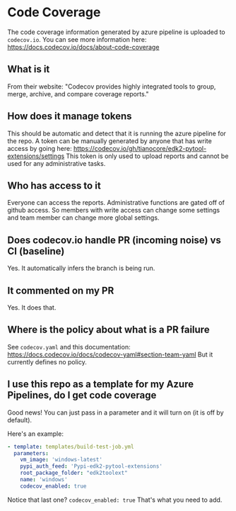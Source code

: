 # Code Coverage

The code coverage information generated by azure pipeline is uploaded to `codecov.io`.
You can see more information here: <https://docs.codecov.io/docs/about-code-coverage>

## What is it

From their website: "Codecov provides highly integrated tools to group, merge, archive, and compare coverage reports."

## How does it manage tokens

This should be automatic and detect that it is running the azure pipeline for the repo.
A token can be manually generated by anyone that has write access by going here:
<https://codecov.io/gh/tianocore/edk2-pytool-extensions/settings>
This token is only used to upload reports and cannot be used for any administrative tasks.

## Who has access to it

Everyone can access the reports.
Administrative functions are gated off of github access.
So members with write access can change some settings and team member can change more global settings.

## Does codecov.io handle PR (incoming noise) vs CI (baseline)
  
Yes.
It automatically infers the branch is being run.

## It commented on my PR

Yes. It does that.

## Where is the policy about what is a PR failure

See `codecov.yaml` and this documentation: <https://docs.codecov.io/docs/codecov-yaml#section-team-yaml>
But it currently defines no policy.

## I use this repo as a template for my Azure Pipelines, do I get code coverage

Good news!
You can just pass in a parameter and it will turn on (it is off by default).

Here's an example:

```yaml
- template: templates/build-test-job.yml
  parameters:
    vm_image: 'windows-latest'
    pypi_auth_feed: 'Pypi-edk2-pytool-extensions'
    root_package_folder: "edk2toolext"
    name: 'windows'
    codecov_enabled: true
```

Notice that last one? `codecov_enabled: true`
That's what you need to add.
